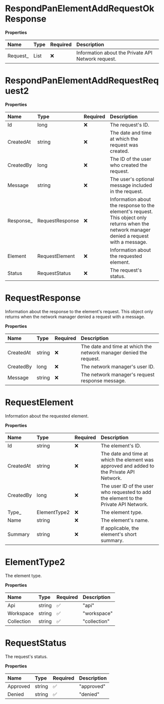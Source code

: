 # RespondPanElementAddRequestOkResponse

**Properties**

| Name      | Type                                      | Required | Description                                        |
| :-------- | :---------------------------------------- | :------- | :------------------------------------------------- |
| Request\_ | List<RespondPanElementAddRequestRequest2> | ❌       | Information about the Private API Network request. |

# RespondPanElementAddRequestRequest2

**Properties**

| Name       | Type            | Required | Description                                                                                                                                 |
| :--------- | :-------------- | :------- | :------------------------------------------------------------------------------------------------------------------------------------------ |
| Id         | long            | ❌       | The request's ID.                                                                                                                           |
| CreatedAt  | string          | ❌       | The date and time at which the request was created.                                                                                         |
| CreatedBy  | long            | ❌       | The ID of the user who created the request.                                                                                                 |
| Message    | string          | ❌       | The user's optional message included in the request.                                                                                        |
| Response\_ | RequestResponse | ❌       | Information about the response to the element's request. This object only returns when the network manager denied a request with a message. |
| Element    | RequestElement  | ❌       | Information about the requested element.                                                                                                    |
| Status     | RequestStatus   | ❌       | The request's status.                                                                                                                       |

# RequestResponse

Information about the response to the element's request. This object only returns when the network manager denied a request with a message.

**Properties**

| Name      | Type   | Required | Description                                                        |
| :-------- | :----- | :------- | :----------------------------------------------------------------- |
| CreatedAt | string | ❌       | The date and time at which the network manager denied the request. |
| CreatedBy | long   | ❌       | The network manager's user ID.                                     |
| Message   | string | ❌       | The network manager's request response message.                    |

# RequestElement

Information about the requested element.

**Properties**

| Name      | Type         | Required | Description                                                                               |
| :-------- | :----------- | :------- | :---------------------------------------------------------------------------------------- |
| Id        | string       | ❌       | The element's ID.                                                                         |
| CreatedAt | string       | ❌       | The date and time at which the element was approved and added to the Private API Network. |
| CreatedBy | long         | ❌       | The user ID of the user who requested to add the element to the Private API Network.      |
| Type\_    | ElementType2 | ❌       | The element type.                                                                         |
| Name      | string       | ❌       | The element's name.                                                                       |
| Summary   | string       | ❌       | If applicable, the element's short summary.                                               |

# ElementType2

The element type.

**Properties**

| Name       | Type   | Required | Description  |
| :--------- | :----- | :------- | :----------- |
| Api        | string | ✅       | "api"        |
| Workspace  | string | ✅       | "workspace"  |
| Collection | string | ✅       | "collection" |

# RequestStatus

The request's status.

**Properties**

| Name     | Type   | Required | Description |
| :------- | :----- | :------- | :---------- |
| Approved | string | ✅       | "approved"  |
| Denied   | string | ✅       | "denied"    |

<!-- This file was generated by liblab | https://liblab.com/ -->
